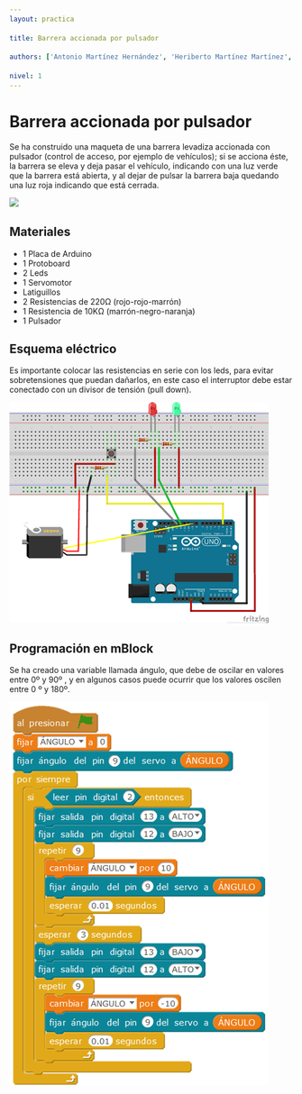 ```yaml
---
layout: practica

title: Barrera accionada por pulsador

authors: ['Antonio Martínez Hernández', 'Heriberto Martínez Martínez', 'Ana Belén Ayala García', 'Mariano Noguera López']

nivel: 1
---
```


# Barrera accionada por pulsador

Se ha construido una maqueta de una barrera levadiza accionada con pulsador (control de acceso, por ejemplo de vehículos); si se acciona éste, la barrera se eleva y deja pasar el vehículo, indicando con una luz verde que la barrera está abierta, y al dejar de pulsar la barrera baja quedando una luz roja indicando que está cerrada.

![](practica.gif)

## Materiales

- 1 Placa de Arduino
- 1 Protoboard
- 2 Leds
- 1 Servomotor
- Latiguillos
- 2 Resistencias de 220Ω (rojo-rojo-marrón)
- 1 Resistencia de 10KΩ (marrón-negro-naranja)
- 1 Pulsador

## Esquema eléctrico

Es importante colocar las resistencias en serie con los leds, para evitar sobretensiones que puedan dañarlos, en este caso el interruptor debe estar conectado con un divisor de tensión (pull down).

![](fritzing.png)

## Programación en mBlock

Se ha creado una variable llamada ángulo, que debe de oscilar en valores entre 0º y 90º , y en algunos casos puede ocurrir que los valores oscilen entre 0 º y 180º.

![](mblock.png)